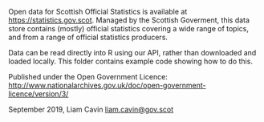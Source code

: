Open data for Scottish Official Statistics is available at https://statistics.gov.scot. Managed by the Scottish Goverment, this data store contains (mostly) official statistics covering a wide range of topics, and from a range of official statistics producers.

Data can be read directly into R using our API, rather than downloaded and loaded locally. This folder contains example code showing how to do this.

Published under the Open Government Licence:
http://www.nationalarchives.gov.uk/doc/open-government-licence/version/3/ 

September 2019, Liam Cavin liam.cavin@gov.scot
